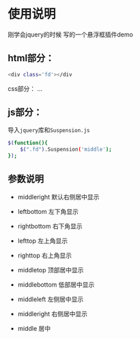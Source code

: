 ﻿# 使用说明

刚学会jquery的时候 写的一个悬浮框插件demo


## html部分：
```bash
<div class='fd'></div
```


css部分：
...



## js部分：
导入`jquery`库和`Suspension.js`
```bash
$(function(){
	$(".fd").Suspension('middle');
});
```

## 参数说明

- middleright  默认右侧居中显示

- leftbottom 左下角显示

- rightbottom  右下角显示

- lefttop  左上角显示

- righttop  右上角显示

- middletop  顶部居中显示

- middlebottom  低部居中显示

- middleleft  左侧居中显示

- middleright  右侧居中显示

- middle  居中
